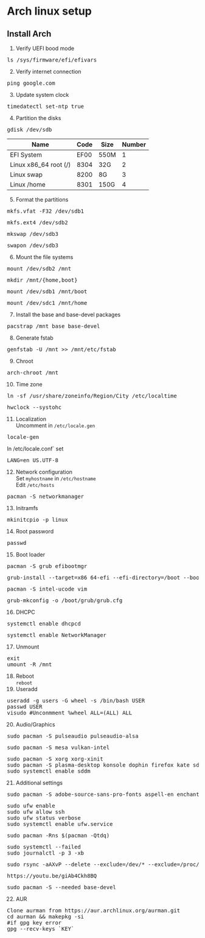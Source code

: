 # Arch linux setup
## Install Arch
1. Verify UEFI bood mode
<pre>ls /sys/firmware/efi/efivars</pre>
2. Verify internet connection
<pre>ping google.com</pre>
3. Update system clock
<pre>timedatectl set-ntp true</pre>
4. Partition the disks
<pre>gdisk /dev/sdb</pre>
| Name | Code | Size | Number |
|------|------|------|--------|
| EFI System | EF00 | 550M | 1 |
| Linux x86_64 root (/) | 8304 | 32G | 2 |
| Linux swap | 8200 | 8G | 3 |
| Linux /home | 8301 | 150G | 4 |
5. Format the partitions
<pre>mkfs.vfat -F32 /dev/sdb1</pre>
<pre>mkfs.ext4 /dev/sdb2</pre>
<pre>mkswap /dev/sdb3</pre>
<pre>swapon /dev/sdb3</pre>
6. Mount the file systems
<pre>mount /dev/sdb2 /mnt</pre>
<pre>mkdir /mnt/{home,boot}</pre>
<pre>mount /dev/sdb1 /mnt/boot</pre>
<pre>mount /dev/sdc1 /mnt/home</pre>
7. Install the base and base-devel packages
<pre>pacstrap /mnt base base-devel</pre>
8. Generate fstab
<pre>genfstab -U /mnt >> /mnt/etc/fstab</pre>
9. Chroot
<pre>arch-chroot /mnt</pre>
10. Time zone
<pre>ln -sf /usr/share/zoneinfo/Region/City /etc/localtime</pre>
<pre>hwclock --systohc</pre>
11. Localization  
Uncomment in `/etc/locale.gen`  
<pre>locale-gen</pre>  
In /etc/locale.conf` set <pre>LANG=en_US.UTF-8</pre>  

12. Network configuration  
Set `myhostname` in `/etc/hostname`  
Edit `/etc/hosts`
<pre>pacman -S networkmanager</pre>
13. Initramfs
<pre>mkinitcpio -p linux</pre>
14. Root password
<pre>passwd</pre>
15. Boot loader
<pre>pacman -S grub efibootmgr</pre>
<pre>grub-install --target=x86_64-efi --efi-directory=/boot --bootloader-id=GRUB</pre>
<pre>pacman -S intel-ucode vim</pre>
<pre>grub-mkconfig -o /boot/grub/grub.cfg</pre>
16. DHCPC
<pre>systemctl enable dhcpcd</pre>
<pre>systemctl enable NetworkManager</pre>
17. Unmount
<pre>
exit
umount -R /mnt</pre>
18. Reboot  
`reboot`  
19. Useradd
<pre>useradd -g users -G wheel -s /bin/bash USER
passwd USER
visudo #Unconmment %wheel ALL=(ALL) ALL</pre>
20. Audio/Graphics
<pre>sudo pacman -S pulseaudio pulseaudio-alsa</pre>
<pre>sudo pacman -S mesa vulkan-intel</pre>
<pre>sudo pacman -S xorg xorg-xinit
sudo pacman -S plasma-desktop konsole dophin firefox kate sddm
sudo systemctl enable sddm</pre>
21. Additional settings
<pre>sudo pacman -S adobe-source-sans-pro-fonts aspell-en enchant gst-libav gst-plugins-good hunspell icedtea-web jre8-openjdk languagetool libmythes mythes-en pkgstats ttf-anonymous-pro ttf-bitstream-vera ttf-dejavu ttf-droid ttf-gentium ttf-liberation ttf-ubuntu-font-family ufw breeze-gtk breeze-kde4 kde-gtk-config  kdeplasma-addons plasma-nm plasma-pa ark kinfocenter ktorrent sddm-kcm bluez bluez-utils bluedevil gimp libreoffice-fresh okular vlc redshift bash-completion git</pre>
<pre>sudo ufw enable
sudo ufw allow ssh
sudo ufw status verbose
sudo systemctl enable ufw.service</pre>
<pre>sudo pacman -Rns $(pacman -Qtdq)</pre>
<pre>sudo systemctl --failed
sudo journalctl -p 3 -xb</pre>
<pre>sudo rsync -aAXvP --delete --exclude=/dev/* --exclude=/proc/* --exclude=/sys/* --exclude=/tmp/* --exclude=/run/* --exclude=/mnt/* --exclude=/media/* --exclude=/lost+found --exclude=/home/.ecryptfs / /mnt/backupDestination/</pre>
<pre>https://youtu.be/giAb4Ckh8BQ</pre>
<pre>sudo pacman -S --needed base-devel</pre>
22. AUR
<pre>Clone aurman from https://aur.archlinux.org/aurman.git
cd aurman && makepkg -si
#if gpg key error
gpg --recv-keys `KEY`</pre>
